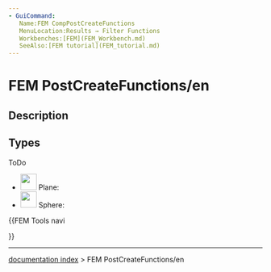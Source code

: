 ```yaml
---
- GuiCommand:
   Name:FEM CompPostCreateFunctions
   MenuLocation:Results → Filter Functions
   Workbenches:[FEM](FEM_Workbench.md)
   SeeAlso:[FEM tutorial](FEM_tutorial.md)
---
```


# FEM PostCreateFunctions/en

## Description

## Types

ToDo

-   <img alt="" src=images/Fem-post-geo-plane.svg  style="width:32px;"> Plane:
-   <img alt="" src=images/Fem-post-geo-sphere.svg  style="width:32px;"> Sphere:





{{FEM Tools navi

}}

---
[documentation index](../README.md) > FEM PostCreateFunctions/en
